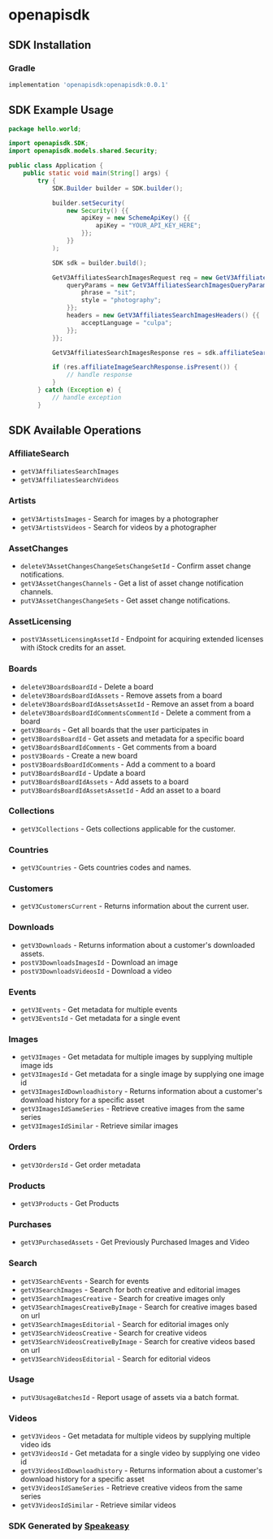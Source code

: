 # openapisdk

<!-- Start SDK Installation -->
## SDK Installation

### Gradle

```groovy
implementation 'openapisdk:openapisdk:0.0.1'
```
<!-- End SDK Installation -->

## SDK Example Usage
<!-- Start SDK Example Usage -->
```java
package hello.world;

import openapisdk.SDK;
import openapisdk.models.shared.Security;

public class Application {
    public static void main(String[] args) {
        try {
            SDK.Builder builder = SDK.builder();

            builder.setSecurity(
                new Security() {{
                    apiKey = new SchemeApiKey() {{
                        apiKey = "YOUR_API_KEY_HERE";
                    }};
                }}
            );

            SDK sdk = builder.build();

            GetV3AffiliatesSearchImagesRequest req = new GetV3AffiliatesSearchImagesRequest() {{
                queryParams = new GetV3AffiliatesSearchImagesQueryParams() {{
                    phrase = "sit";
                    style = "photography";
                }};
                headers = new GetV3AffiliatesSearchImagesHeaders() {{
                    acceptLanguage = "culpa";
                }};
            }};

            GetV3AffiliatesSearchImagesResponse res = sdk.affiliateSearch.getV3AffiliatesSearchImages(req);

            if (res.affiliateImageSearchResponse.isPresent()) {
                // handle response
            }
        } catch (Exception e) {
            // handle exception
        }
```
<!-- End SDK Example Usage -->

<!-- Start SDK Available Operations -->
## SDK Available Operations

### AffiliateSearch

* `getV3AffiliatesSearchImages`
* `getV3AffiliatesSearchVideos`

### Artists

* `getV3ArtistsImages` - Search for images by a photographer
* `getV3ArtistsVideos` - Search for videos by a photographer

### AssetChanges

* `deleteV3AssetChangesChangeSetsChangeSetId` - Confirm asset change notifications.
* `getV3AssetChangesChannels` - Get a list of asset change notification channels.
* `putV3AssetChangesChangeSets` - Get asset change notifications.

### AssetLicensing

* `postV3AssetLicensingAssetId` - Endpoint for acquiring extended licenses with iStock credits for an asset.

### Boards

* `deleteV3BoardsBoardId` - Delete a board
* `deleteV3BoardsBoardIdAssets` - Remove assets from a board
* `deleteV3BoardsBoardIdAssetsAssetId` - Remove an asset from a board
* `deleteV3BoardsBoardIdCommentsCommentId` - Delete a comment from a board
* `getV3Boards` - Get all boards that the user participates in
* `getV3BoardsBoardId` - Get assets and metadata for a specific board
* `getV3BoardsBoardIdComments` - Get comments from a board
* `postV3Boards` - Create a new board
* `postV3BoardsBoardIdComments` - Add a comment to a board
* `putV3BoardsBoardId` - Update a board
* `putV3BoardsBoardIdAssets` - Add assets to a board
* `putV3BoardsBoardIdAssetsAssetId` - Add an asset to a board

### Collections

* `getV3Collections` - Gets collections applicable for the customer.

### Countries

* `getV3Countries` - Gets countries codes and names.

### Customers

* `getV3CustomersCurrent` - Returns information about the current user.

### Downloads

* `getV3Downloads` - Returns information about a customer's downloaded assets.
* `postV3DownloadsImagesId` - Download an image
* `postV3DownloadsVideosId` - Download a video

### Events

* `getV3Events` - Get metadata for multiple events
* `getV3EventsId` - Get metadata for a single event

### Images

* `getV3Images` - Get metadata for multiple images by supplying multiple image ids
* `getV3ImagesId` - Get metadata for a single image by supplying one image id
* `getV3ImagesIdDownloadhistory` - Returns information about a customer's download history for a specific asset
* `getV3ImagesIdSameSeries` - Retrieve creative images from the same series
* `getV3ImagesIdSimilar` - Retrieve similar images

### Orders

* `getV3OrdersId` - Get order metadata

### Products

* `getV3Products` - Get Products

### Purchases

* `getV3PurchasedAssets` - Get Previously Purchased Images and Video

### Search

* `getV3SearchEvents` - Search for events
* `getV3SearchImages` - Search for both creative and editorial images
* `getV3SearchImagesCreative` - Search for creative images only
* `getV3SearchImagesCreativeByImage` - Search for creative images based on url
* `getV3SearchImagesEditorial` - Search for editorial images only
* `getV3SearchVideosCreative` - Search for creative videos
* `getV3SearchVideosCreativeByImage` - Search for creative videos based on url
* `getV3SearchVideosEditorial` - Search for editorial videos

### Usage

* `putV3UsageBatchesId` - Report usage of assets via a batch format.

### Videos

* `getV3Videos` - Get metadata for multiple videos by supplying multiple video ids
* `getV3VideosId` - Get metadata for a single video by supplying one video id
* `getV3VideosIdDownloadhistory` - Returns information about a customer's download history for a specific asset
* `getV3VideosIdSameSeries` - Retrieve creative videos from the same series
* `getV3VideosIdSimilar` - Retrieve similar videos

<!-- End SDK Available Operations -->

### SDK Generated by [Speakeasy](https://docs.speakeasyapi.dev/docs/using-speakeasy/client-sdks)
